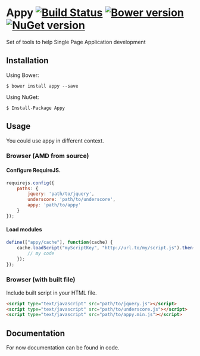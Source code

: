 ﻿# Appy [![Build Status](https://travis-ci.org/spatools/appy.png)](https://travis-ci.org/spatools/appy) [![Bower version](https://badge.fury.io/bo/appy.png)](http://badge.fury.io/bo/appy) [![NuGet version](https://badge.fury.io/nu/appy.png)](http://badge.fury.io/nu/appy)

Set of tools to help Single Page Application development

## Installation

Using Bower:

```console
$ bower install appy --save
```

Using NuGet: 

```console
$ Install-Package Appy
```

## Usage

You could use appy in different context.

### Browser (AMD from source)

#### Configure RequireJS.

```javascript
requirejs.config({
    paths: {
        jquery: 'path/to/jquery',
        underscore: 'path/to/underscore',
        appy: 'path/to/appy'
    }
});
```

#### Load modules

```javascript
define(["appy/cache"], function(cache) {
    cache.loadScript("myScriptKey", "http://url.to/my/script.js").then(function() {
        // my code
    });
});
```

### Browser (with built file)

Include built script in your HTML file.

```html
<script type="text/javascript" src="path/to/jquery.js"></script>
<script type="text/javascript" src="path/to/underscore.js"></script>
<script type="text/javascript" src="path/to/appy.min.js"></script>
```

## Documentation

For now documentation can be found in code.